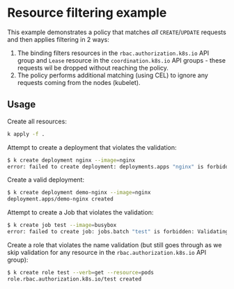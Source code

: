 # Resource filtering example

This example demonstrates a policy that matches _all_ `CREATE`/`UPDATE` requests and then applies filtering in 2 ways:
1. The binding filters resources in the `rbac.authorization.k8s.io` API group and `Lease` resource in the `coordination.k8s.io` API groups - these requests wil be dropped without reaching the policy.
2. The policy performs additional matching (using CEL) to ignore any requests coming from the nodes (kubelet).


## Usage

Create all resources:

```bash
k apply -f .
```

Attempt to create a deployment that violates the validation:

```bash
$ k create deployment nginx --image=nginx
error: failed to create deployment: deployments.apps "nginx" is forbidden: ValidatingAdmissionPolicy 'demo-policy.example.com' with binding 'demo-binding-test.example.com' denied request: failed expression: object.metadata.name.startsWith("demo-")
```

Create a valid deployment:

```bash
$ k create deployment demo-nginx --image=nginx
deployment.apps/demo-nginx created
```

Attempt to create a Job that violates the validation:

```bash
$ k create job test --image=busybox
error: failed to create job: jobs.batch "test" is forbidden: ValidatingAdmissionPolicy 'demo-policy.example.com' with binding 'demo-binding-test.example.com' denied request: failed expression: object.metadata.name.startsWith("demo-")
```

Create a role that violates the name validation (but still goes through as we skip validation for any resource in the `rbac.authorization.k8s.io` API group):

```bash
$ k create role test --verb=get --resource=pods
role.rbac.authorization.k8s.io/test created
```

